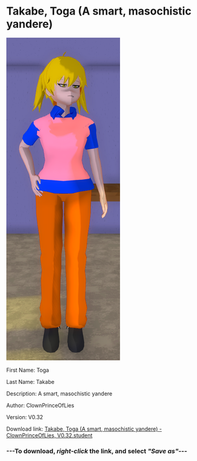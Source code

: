 # Takabe, Toga (A smart, masochistic yandere)

<img src = "https://raw.githubusercontent.com/Arbiter1223/Daigaku-Gurashi-Custom-Students/master/Students/Files/Takabe%2C%20Toga%20(A%20smart%2C%20masochistic%20yandere).png">

First Name: Toga

Last Name: Takabe

Description: A smart, masochistic yandere

Author: ClownPrinceOfLies

Version: V0.32

Download link: <a href="https://raw.githubusercontent.com/Arbiter1223/Daigaku-Gurashi-Custom-Students/master/Students/Files/Takabe%2C%20Toga%20(A%20smart%2C%20masochistic%20yandere)%20-%20ClownPrinceOfLies%2C%20V0.32.student">Takabe, Toga (A smart, masochistic yandere) - ClownPrinceOfLies, V0.32.student</a>

### ---**To download, _right-click_ the link, and select _"Save as"_**---
